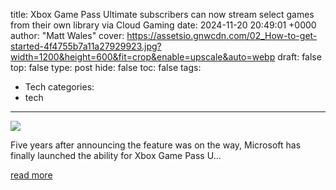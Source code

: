 title: Xbox Game Pass Ultimate subscribers can now stream select games from their own library via Cloud Gaming
date: 2024-11-20 20:49:01 +0000
author: "Matt Wales"
cover: https://assetsio.gnwcdn.com/02_How-to-get-started-4f4755b7a11a27929923.jpg?width=1200&height=600&fit=crop&enable=upscale&auto=webp
draft: false
top: false
type: post
hide: false
toc: false
tags:
  - Tech
categories:
  - tech
---

![](https://assetsio.gnwcdn.com/02_How-to-get-started-4f4755b7a11a27929923.jpg?width=1200&height=600&fit=crop&enable=upscale&auto=webp)

Five years after announcing the feature was on the way, Microsoft has finally launched the ability for Xbox Game Pass U…

[read more](https://www.eurogamer.net/xbox-game-pass-ultimate-subscribers-can-now-stream-select-games-from-their-own-library-via-cloud-gaming)
